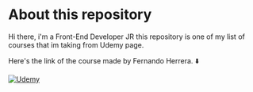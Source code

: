 # About this repository

Hi there, i'm a Front-End Developer JR this repository is one of my list of courses that im taking
from Udemy page.

Here's the link of the course made by Fernando Herrera. :arrow_down:

[![Udemy](https://res.cloudinary.com/jesus0311/image/upload/v1597008795/TypeScript%20Udemy/udemy_kuvv26.png)](https://www.udemy.com/course/react-cero-experto/)